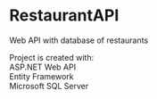 # RestaurantAPI
Web API with database of restaurants


Project is created with:<br>
ASP.NET Web API<br>
Entity Framework<br>
Microsoft SQL Server
